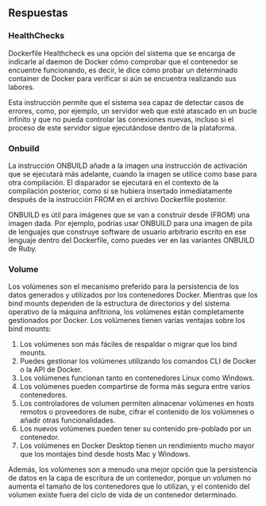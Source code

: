 ## Respuestas

### HealthChecks

Dockerfile Healthcheck es una opción del sistema que se encarga de indicarle al daemon de Docker cómo comprobar que el contenedor se encuentre funcionando, es decir, le dice cómo probar un determinado container de Docker para verificar si aún se encuentra realizando sus labores.

Esta instrucción permite que el sistema sea capaz de detectar casos de errores, como, por ejemplo, un servidor web que esté atascado en un bucle infinito y que no pueda controlar las conexiones nuevas, incluso si el proceso de este servidor sigue ejecutándose dentro de la plataforma.

### Onbuild

La instrucción ONBUILD añade a la imagen una instrucción de activación que se ejecutará más adelante, cuando la imagen se utilice como base para otra compilación. El disparador se ejecutará en el contexto de la compilación posterior, como si se hubiera insertado inmediatamente después de la instrucción FROM en el archivo Dockerfile posterior.

ONBUILD es útil para imágenes que se van a construir desde (FROM) una imagen dada. Por ejemplo, podrías usar ONBUILD para una imagen de pila de lenguajes que construye software de usuario arbitrario escrito en ese lenguaje dentro del Dockerfile, como puedes ver en las variantes ONBUILD de Ruby.

### Volume

Los volúmenes son el mecanismo preferido para la persistencia de los datos generados y utilizados por los contenedores Docker. Mientras que los bind mounts dependen de la estructura de directorios y del sistema operativo de la máquina anfitriona, los volúmenes están completamente gestionados por Docker. Los volúmenes tienen varias ventajas sobre los bind mounts:

1. Los volúmenes son más fáciles de respaldar o migrar que los bind mounts.
2. Puedes gestionar los volúmenes utilizando los comandos CLI de Docker o la API de Docker.
3. Los volúmenes funcionan tanto en contenedores Linux como Windows.
4. Los volúmenes pueden compartirse de forma más segura entre varios contenedores.
5. Los controladores de volumen permiten almacenar volúmenes en hosts remotos o proveedores de nube, cifrar el contenido de los volúmenes o añadir otras funcionalidades.
6. Los nuevos volúmenes pueden tener su contenido pre-poblado por un contenedor.
7. Los volúmenes en Docker Desktop tienen un rendimiento mucho mayor que los montajes bind desde hosts Mac y Windows.

Además, los volúmenes son a menudo una mejor opción que la persistencia de datos en la capa de escritura de un contenedor, porque un volumen no aumenta el tamaño de los contenedores que lo utilizan, y el contenido del volumen existe fuera del ciclo de vida de un contenedor determinado.
